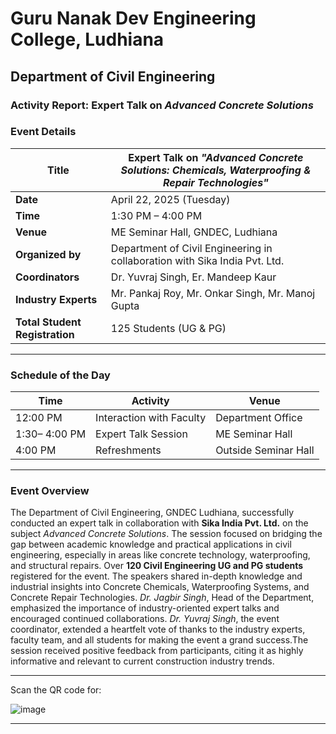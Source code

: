 # Guru Nanak Dev Engineering College, Ludhiana  
## Department of Civil Engineering  

### **Activity Report: Expert Talk on _Advanced Concrete Solutions_**

### **Event Details**

| Title | Expert Talk on _"Advanced Concrete Solutions: Chemicals, Waterproofing & Repair Technologies"_ |
|-------|------------------------------------------------------------------------------------------------|
| **Date** | April 22, 2025 (Tuesday) |
| **Time** | 1:30 PM – 4:00 PM |
| **Venue** | ME Seminar Hall, GNDEC, Ludhiana |
| **Organized by** | Department of Civil Engineering in collaboration with Sika India Pvt. Ltd. |
| **Coordinators** | Dr. Yuvraj Singh, Er. Mandeep Kaur |
| **Industry Experts** | Mr. Pankaj Roy, Mr. Onkar Singh, Mr. Manoj Gupta |
| **Total Student Registration** | 125 Students (UG & PG) |

---

### **Schedule of the Day**

| Time        | Activity                                                 | Venue               |
|-------------|----------------------------------------------------------|---------------------|
| 12:00 PM    | Interaction with Faculty                                 | Department Office   |
| 1:30– 4:00 PM| Expert Talk Session                                      | ME Seminar Hall     |
| 4:00 PM     | Refreshments                                             | Outside Seminar Hall|

---

### **Event Overview**

The Department of Civil Engineering, GNDEC Ludhiana, successfully conducted an expert talk in collaboration with **Sika India Pvt. Ltd.** on the subject _Advanced Concrete Solutions_. The session focused on bridging the gap between academic knowledge and practical applications in civil engineering, especially in areas like concrete technology, waterproofing, and structural repairs.
Over **120 Civil Engineering UG and PG students** registered for the event. The speakers shared in-depth knowledge and industrial insights into Concrete Chemicals, Waterproofing Systems, and Concrete Repair Technologies. *Dr. Jagbir Singh*, Head of the Department, emphasized the importance of industry-oriented expert talks and encouraged continued collaborations. *Dr. Yuvraj Singh*, the event coordinator, extended a heartfelt vote of thanks to the industry experts, faculty team, and all students for making the event a grand success.The session received positive feedback from participants, citing it as highly informative and relevant to current construction industry trends.

---
Scan the QR code for:

![image](https://github.com/user-attachments/assets/ca855958-cb93-4ce9-9f74-10375cdd79cc)

---


